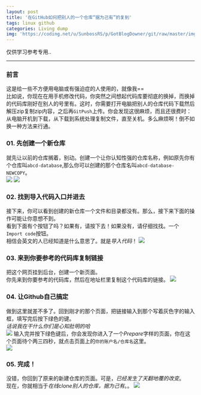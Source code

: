 ```yaml
---
layout: post
title: '在GitHub如何把别人的一个仓库“据为己有”的复到'
tags: linux github
categories: Living dump
img: 'https://coding.net/u/SunbossRS/p/GotBlogDowner/git/raw/master/img/archivemine/cover.jpg'
---
```


仅供学习参考专用..

---

### 前言
这是给一些不方便用电脑或有强迫症的人使用的，就像我==  
比如说，你现在在用手机修改代码，你突然之间想起代码库要彻底的换掉，而换掉的代码库刚好在别人的号里有。这时，你需要打开电脑把别人的仓库代码下载然后解压zip复制zip内容，之后再`GitPush`上传。你会发现这很麻烦，而且还很费时：从电脑开机到下载，从下载到系统处理复制文件，直至关机。多么麻烦啊！倒不如换一种方法来行通。

### 01. 先创建一个新仓库
就先让以前的仓库搁着，别动。创建一个让你认知性强的仓库名称，例如原先你有个仓库叫`abcd-database`,那么你可以创建的那个仓库名叫`abcd-database-NEWCOPY`。  
![](https://coding.net/u/SunbossRS/p/GotBlogDowner/git/raw/master/img/archivemine/01.jpg)
![](https://coding.net/u/SunbossRS/p/GotBlogDowner/git/raw/master/img/archivemine/02.jpg)

### 02. 找到导入代码入口并进去
接下来，你可以看到创建的新仓库一个文件和目录都没有。那么，接下来下面的操作可能让你意想不到。  
看到下面有个按钮了吗？如果有，请按下去！如果没有，请仔细找找。一个`Import code`按钮。  
相信会英文的人已经知道是什么意思了。就是*导入代码*！
![](https://coding.net/u/SunbossRS/p/GotBlogDowner/git/raw/master/img/archivemine/03.jpg)

### 03. 来到你要参考的代码库复制链接
把这个网页挂到后台，创建一个新页面。  
你先来到你要参考的代码库，然后在地址栏里复制这个代码库的链接。
![](https://coding.net/u/SunbossRS/p/GotBlogDowner/git/raw/master/img/archivemine/04.jpg)

### 04. 让Github自己搞定
做到这里就差不多了。回到刚才的那个页面，把链接输入到那个写着灰色字的输入框，填写完后按下绿色的键。  
*话说我在干什么你们是心知肚明的哈*  
![](https://coding.net/u/SunbossRS/p/GotBlogDowner/git/raw/master/img/archivemine/05.jpg)
输入完并按下绿色键后，你会发现你进入了一个*Prepare*字样的页面，你在这个页面待个两三四秒，就点击页面上的`你的账户名/仓库名`这里。  
![](https://coding.net/u/SunbossRS/p/GotBlogDowner/git/raw/master/img/archivemine/06.jpg)

### 05. 完成！
没错，你回到了原来的新建仓库的页面。可是，*已经发生了天翻地覆的改变*。  
现在，你就相当于*在线clone别人的仓库，据为己有*。。
![](https://coding.net/u/SunbossRS/p/GotBlogDowner/git/raw/master/img/archivemine/07.jpg)
